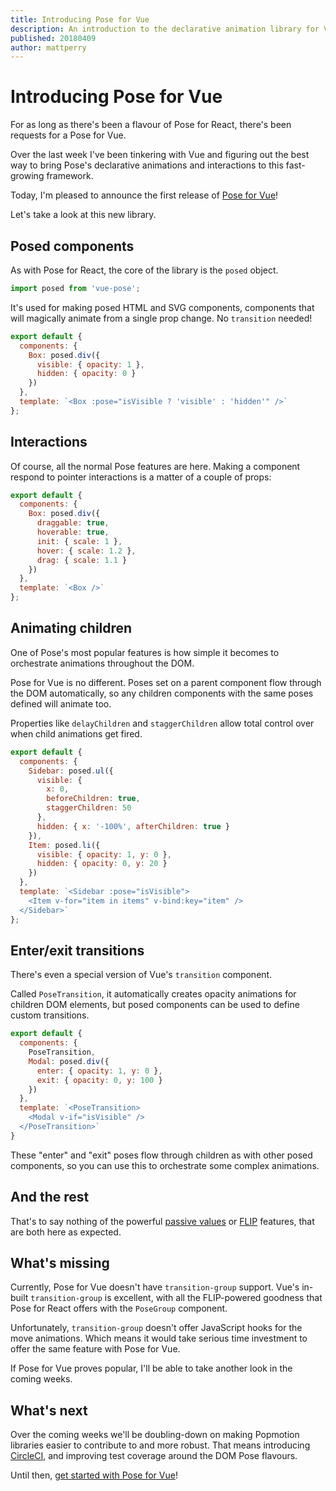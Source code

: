 ```yaml
---
title: Introducing Pose for Vue
description: An introduction to the declarative animation library for Vue
published: 20180409
author: mattperry
---
```


# Introducing Pose for Vue

For as long as there's been a flavour of Pose for React, there's been requests for a Pose for Vue.

Over the last week I've been tinkering with Vue and figuring out the best way to bring Pose's declarative animations and interactions to this fast-growing framework.

Today, I'm pleased to announce the first release of [Pose for Vue](/pose)!

Let's take a look at this new library.

<TOC />

## Posed components

As with Pose for React, the core of the library is the `posed` object.

```javascript
import posed from 'vue-pose';
```

It's used for making posed HTML and SVG components, components that will magically animate from a single prop change. No `transition` needed!

```javascript
export default {
  components: {
    Box: posed.div({
      visible: { opacity: 1 },
      hidden: { opacity: 0 }
    })
  },
  template: `<Box :pose="isVisible ? 'visible' : 'hidden'" />`
};
```

<CodeSandbox id="3vov3orj71" height="500" vue />

## Interactions

Of course, all the normal Pose features are here. Making a component respond to pointer interactions is a matter of a couple of props:

```javascript
export default {
  components: {
    Box: posed.div({
      draggable: true,
      hoverable: true,
      init: { scale: 1 },
      hover: { scale: 1.2 },
      drag: { scale: 1.1 }
    })
  },
  template: `<Box />`
};
```

<CodeSandbox id="qvnw69lv9" height="500" vue />

## Animating children

One of Pose's most popular features is how simple it becomes to orchestrate animations throughout the DOM.

Pose for Vue is no different. Poses set on a parent component flow through the DOM automatically, so any children components with the same poses defined will animate too.

Properties like `delayChildren` and `staggerChildren` allow total control over when child animations get fired.

```javascript
export default {
  components: {
    Sidebar: posed.ul({
      visible: {
        x: 0,
        beforeChildren: true,
        staggerChildren: 50
      },
      hidden: { x: '-100%', afterChildren: true }
    }),
    Item: posed.li({
      visible: { opacity: 1, y: 0 },
      hidden: { opacity: 0, y: 20 }
    })
  },
  template: `<Sidebar :pose="isVisible">
    <Item v-for="item in items" v-bind:key="item" />
  </Sidebar>`
};
```

<CodeSandbox id="qq667ljpz4" height="500" vue />

## Enter/exit transitions

There's even a special version of Vue's `transition` component.

Called `PoseTransition`, it automatically creates opacity animations for children DOM elements, but posed components can be used to define custom transitions.

```javascript
export default {
  components: {
    PoseTransition,
    Modal: posed.div({
      enter: { opacity: 1, y: 0 },
      exit: { opacity: 0, y: 100 }
    })
  },
  template: `<PoseTransition>
    <Modal v-if="isVisible" />
  </PoseTransition>`
}
```

These "enter" and "exit" poses flow through children as with other posed components, so you can use this to orchestrate some complex animations.

<CodeSandbox id="3qvz9w2rp6" height="500" vue />

## And the rest

That's to say nothing of the powerful [passive values](/pose/learn/vue-passive) or [FLIP](/pose/learn/vue-flip) features, that are both here as expected.

## What's missing

Currently, Pose for Vue doesn't have `transition-group` support. Vue's in-built `transition-group` is excellent, with all the FLIP-powered goodness that Pose for React offers with the `PoseGroup` component.

Unfortunately, `transition-group` doesn't offer JavaScript hooks for the move animations. Which means it would take serious time investment to offer the same feature with Pose for Vue.

If Pose for Vue proves popular, I'll be able to take another look in the coming weeks.

## What's next

Over the coming weeks we'll be doubling-down on making Popmotion libraries easier to contribute to and more robust. That means introducing [CircleCI](https://circleci.com/), and improving test coverage around the DOM Pose flavours.

Until then, [get started with Pose for Vue](/pose/learn/vue-get-started)!
